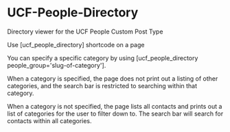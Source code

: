 # UCF-People-Directory
Directory viewer for the UCF People Custom Post Type

Use [ucf_people_directory] shortcode on a page

You can specify a specific category by using [ucf_people_directory people_group='slug-of-category'].

When a category is specified, the page does not print out a listing of other categories, and the search
bar is restricted to searching within that category.

When a category is not specified, the page lists all contacts and prints out a list of categories for
the user to filter down to. The search bar will search for contacts within all categories.
